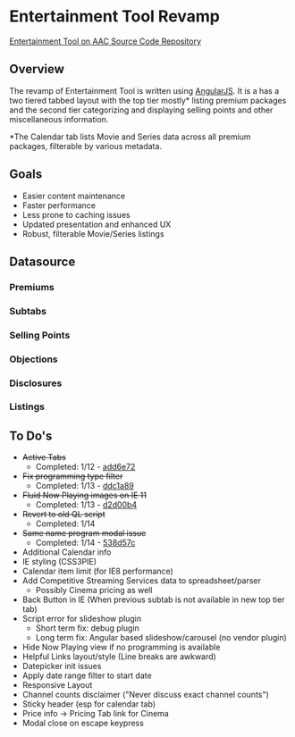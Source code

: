 # Entertainment Tool Revamp
[Entertainment Tool on AAC Source Code Repository]

## Overview

The revamp of Entertainment Tool is written using [AngularJS]. It is a has a two tiered tabbed layout with the top tier mostly* listing premium packages and the second tier categorizing and displaying selling points and other miscellaneous information.

*The Calendar tab lists Movie and Series data across all premium packages, filterable by various metadata. 

## Goals

  - Easier content maintenance
  - Faster performance
  - Less prone to caching issues
  - Updated presentation and enhanced UX
  - Robust, filterable Movie/Series listings

## Datasource

### Premiums

### Subtabs

### Selling Points

### Objections

### Disclosures

### Listings

## To Do's

  - ~~Active Tabs~~
	  - Completed: 1/12 - [add6e72]
  - ~~Fix programming type filter~~
	  - Completed: 1/13 - [ddc1a89]
  - ~~Fluid Now Playing images on IE 11~~
	  - Completed: 1/13 - [d2d00b4]
  - ~~Revert to old QL script~~
	  - Completed: 1/14
  - ~~Same name program modal issue~~
	  - Completed: 1/14 - [538d57c]
  - Additional Calendar info
  - IE styling (CSS3PIE)
  - Calendar item limit (for IE8 performance)
  - Add Competitive Streaming Services data to spreadsheet/parser
	  - Possibly Cinema pricing as well
  - Back Button in IE (When previous subtab is not available in new top tier tab)
  - Script error for slideshow plugin
	  - Short term fix: debug plugin
	  - Long term fix: Angular based slideshow/carousel (no vendor plugin)
  - Hide Now Playing view if no programming is available
  - Helpful Links layout/style (Line breaks are awkward)
  - Datepicker init issues
  - Apply date range filter to start date
  - Responsive Layout
  - Channel counts disclaimer ("Never discuss exact channel counts")
  - Sticky header (esp for calendar tab)
  - Price info -> Pricing Tab link for Cinema
  - Modal close on escape keypress

[//]: # (COMMIT LINKS)
[add6e72]: http://vwecda05.testla.testfrd.directv.com/repository_list/entertainment_tool/commit/add6e727af9462815f0b64a918a9b9daf30f0a89
[ddc1a89]: http://vwecda05.testla.testfrd.directv.com/repository_list/entertainment_tool/commit/ddc1a89e48819435d3edc0c893a14df33f943e60
[d2d00b4]: http://vwecda05.testla.testfrd.directv.com/repository_list/entertainment_tool/commit/d2d00b4a5e8974344b4824b320de03d6ab91c6f9
[538d57c]: http://vwecda05.testla.testfrd.directv.com/repository_list/entertainment_tool/commit/538d57c74e12ba4b1e77ece674d9fb4c21bc6872

[//]: # (HYPERLINK DEFINITIONS)
[Entertainment Tool on AAC Source Code Repository]: http://vwecda05.testla.testfrd.directv.com/repository_list/entertainment_tool/
[AngularJS]: https://angularjs.org/ "AngularJS"